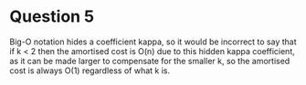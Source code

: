 # Question 5

Big-O notation hides a coefficient kappa, so it would be incorrect to say that if k < 2 then the amortised cost is O(n) due to this hidden kappa coefficient, as it can be made larger to compensate for the smaller k, so the amortised cost is always O(1) regardless of what k is.